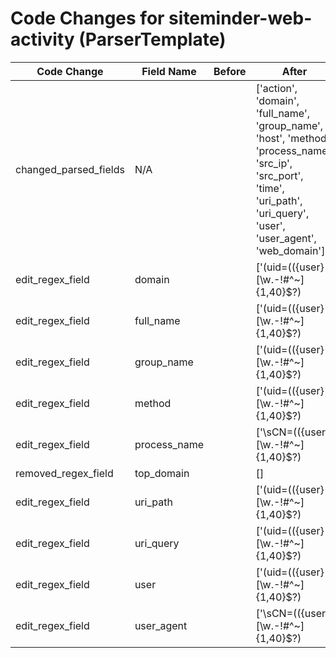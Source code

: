 # Code Changes for siteminder-web-activity (ParserTemplate)

| Code Change | Field Name | Before | After |
|-------------|------------|--------|-------|
| changed_parsed_fields | N/A |  | ['action', 'domain', 'full_name', 'group_name', 'host', 'method', 'process_name', 'src_ip', 'src_port', 'time', 'uri_path', 'uri_query', 'user', 'user_agent', 'web_domain'] |
| edit_regex_field | domain |  | ['(uid=(({user}[\w\.\-\!\#\^\~]{1,40}\$?)|({full_name}[^"\\=]+)),o=({group_name}[^,]+),dc=({domain}[^,"]+)|cn=(({=user}[\w\.\-\!\#\^\~]{1,40}\$?)|({=full_name}[^"\\=]+)),ou=({=domain}[^,]+),o=({=group}[^,"]+)).*?"\s+"({web_domain}\S+) ({method}\S+) ({uri_path}[^"\s\?]+)({uri_query}\?[^"]*)?"', '\sCN=(({user}[\w\.\-\!\#\^\~]{1,40}\$?)|({full_name}[^"\\=]+)),OU=({group_name}[^,]+),DC=({domain}[^,]+),DC=(?:[^,]+),DC=({process_name}[^"]+)["\s]+({user_agent}[^"]+)\s+({method}(GET|POST))\s+({uri_path}[^"\s\?]+)({uri_query}\?[^"]*)?"'] |
| edit_regex_field | full_name |  | ['(uid=(({user}[\w\.\-\!\#\^\~]{1,40}\$?)|({full_name}[^"\\=]+)),o=({group_name}[^,]+),dc=({domain}[^,"]+)|cn=(({=user}[\w\.\-\!\#\^\~]{1,40}\$?)|({=full_name}[^"\\=]+)),ou=({=domain}[^,]+),o=({=group}[^,"]+)).*?"\s+"({web_domain}\S+) ({method}\S+) ({uri_path}[^"\s\?]+)({uri_query}\?[^"]*)?"', '\sCN=(({user}[\w\.\-\!\#\^\~]{1,40}\$?)|({full_name}[^"\\=]+)),OU=({group_name}[^,]+),DC=({domain}[^,]+),DC=(?:[^,]+),DC=({process_name}[^"]+)["\s]+({user_agent}[^"]+)\s+({method}(GET|POST))\s+({uri_path}[^"\s\?]+)({uri_query}\?[^"]*)?"'] |
| edit_regex_field | group_name |  | ['(uid=(({user}[\w\.\-\!\#\^\~]{1,40}\$?)|({full_name}[^"\\=]+)),o=({group_name}[^,]+),dc=({domain}[^,"]+)|cn=(({=user}[\w\.\-\!\#\^\~]{1,40}\$?)|({=full_name}[^"\\=]+)),ou=({=domain}[^,]+),o=({=group}[^,"]+)).*?"\s+"({web_domain}\S+) ({method}\S+) ({uri_path}[^"\s\?]+)({uri_query}\?[^"]*)?"', '\sCN=(({user}[\w\.\-\!\#\^\~]{1,40}\$?)|({full_name}[^"\\=]+)),OU=({group_name}[^,]+),DC=({domain}[^,]+),DC=(?:[^,]+),DC=({process_name}[^"]+)["\s]+({user_agent}[^"]+)\s+({method}(GET|POST))\s+({uri_path}[^"\s\?]+)({uri_query}\?[^"]*)?"'] |
| edit_regex_field | method |  | ['(uid=(({user}[\w\.\-\!\#\^\~]{1,40}\$?)|({full_name}[^"\\=]+)),o=({group_name}[^,]+),dc=({domain}[^,"]+)|cn=(({=user}[\w\.\-\!\#\^\~]{1,40}\$?)|({=full_name}[^"\\=]+)),ou=({=domain}[^,]+),o=({=group}[^,"]+)).*?"\s+"({web_domain}\S+) ({method}\S+) ({uri_path}[^"\s\?]+)({uri_query}\?[^"]*)?"', '\sCN=(({user}[\w\.\-\!\#\^\~]{1,40}\$?)|({full_name}[^"\\=]+)),OU=({group_name}[^,]+),DC=({domain}[^,]+),DC=(?:[^,]+),DC=({process_name}[^"]+)["\s]+({user_agent}[^"]+)\s+({method}(GET|POST))\s+({uri_path}[^"\s\?]+)({uri_query}\?[^"]*)?"'] |
| edit_regex_field | process_name |  | ['\sCN=(({user}[\w\.\-\!\#\^\~]{1,40}\$?)|({full_name}[^"\\=]+)),OU=({group_name}[^,]+),DC=({domain}[^,]+),DC=(?:[^,]+),DC=({process_name}[^"]+)["\s]+({user_agent}[^"]+)\s+({method}(GET|POST))\s+({uri_path}[^"\s\?]+)({uri_query}\?[^"]*)?"'] |
| removed_regex_field | top_domain |  | [] |
| edit_regex_field | uri_path |  | ['(uid=(({user}[\w\.\-\!\#\^\~]{1,40}\$?)|({full_name}[^"\\=]+)),o=({group_name}[^,]+),dc=({domain}[^,"]+)|cn=(({=user}[\w\.\-\!\#\^\~]{1,40}\$?)|({=full_name}[^"\\=]+)),ou=({=domain}[^,]+),o=({=group}[^,"]+)).*?"\s+"({web_domain}\S+) ({method}\S+) ({uri_path}[^"\s\?]+)({uri_query}\?[^"]*)?"', '\sCN=(({user}[\w\.\-\!\#\^\~]{1,40}\$?)|({full_name}[^"\\=]+)),OU=({group_name}[^,]+),DC=({domain}[^,]+),DC=(?:[^,]+),DC=({process_name}[^"]+)["\s]+({user_agent}[^"]+)\s+({method}(GET|POST))\s+({uri_path}[^"\s\?]+)({uri_query}\?[^"]*)?"'] |
| edit_regex_field | uri_query |  | ['(uid=(({user}[\w\.\-\!\#\^\~]{1,40}\$?)|({full_name}[^"\\=]+)),o=({group_name}[^,]+),dc=({domain}[^,"]+)|cn=(({=user}[\w\.\-\!\#\^\~]{1,40}\$?)|({=full_name}[^"\\=]+)),ou=({=domain}[^,]+),o=({=group}[^,"]+)).*?"\s+"({web_domain}\S+) ({method}\S+) ({uri_path}[^"\s\?]+)({uri_query}\?[^"]*)?"', '\sCN=(({user}[\w\.\-\!\#\^\~]{1,40}\$?)|({full_name}[^"\\=]+)),OU=({group_name}[^,]+),DC=({domain}[^,]+),DC=(?:[^,]+),DC=({process_name}[^"]+)["\s]+({user_agent}[^"]+)\s+({method}(GET|POST))\s+({uri_path}[^"\s\?]+)({uri_query}\?[^"]*)?"'] |
| edit_regex_field | user |  | ['(uid=(({user}[\w\.\-\!\#\^\~]{1,40}\$?)|({full_name}[^"\\=]+)),o=({group_name}[^,]+),dc=({domain}[^,"]+)|cn=(({=user}[\w\.\-\!\#\^\~]{1,40}\$?)|({=full_name}[^"\\=]+)),ou=({=domain}[^,]+),o=({=group}[^,"]+)).*?"\s+"({web_domain}\S+) ({method}\S+) ({uri_path}[^"\s\?]+)({uri_query}\?[^"]*)?"', '\sCN=(({user}[\w\.\-\!\#\^\~]{1,40}\$?)|({full_name}[^"\\=]+)),OU=({group_name}[^,]+),DC=({domain}[^,]+),DC=(?:[^,]+),DC=({process_name}[^"]+)["\s]+({user_agent}[^"]+)\s+({method}(GET|POST))\s+({uri_path}[^"\s\?]+)({uri_query}\?[^"]*)?"'] |
| edit_regex_field | user_agent |  | ['\sCN=(({user}[\w\.\-\!\#\^\~]{1,40}\$?)|({full_name}[^"\\=]+)),OU=({group_name}[^,]+),DC=({domain}[^,]+),DC=(?:[^,]+),DC=({process_name}[^"]+)["\s]+({user_agent}[^"]+)\s+({method}(GET|POST))\s+({uri_path}[^"\s\?]+)({uri_query}\?[^"]*)?"'] |